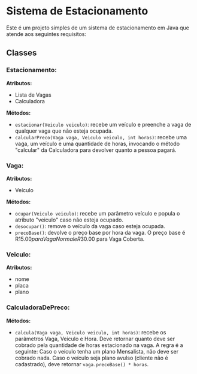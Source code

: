 # Sistema de Estacionamento

Este é um projeto simples de um sistema de estacionamento em Java que atende aos seguintes requisitos:

## Classes

### Estacionamento:

**Atributos:**
- Lista de Vagas
- Calculadora

**Métodos:**
- `estacionar(Veiculo veiculo)`: recebe um veículo e preenche a vaga de qualquer vaga que não esteja ocupada.
- `calcularPreco(Vaga vaga, Veiculo veiculo, int horas)`: recebe uma vaga, um veículo e uma quantidade de horas, invocando o método "calcular" da Calculadora para devolver quanto a pessoa pagará.

### Vaga:

**Atributos:**
- Veículo

**Métodos:**
- `ocupar(Veiculo veiculo)`: recebe um parâmetro veículo e popula o atributo "veiculo" caso não esteja ocupado.
- `desocupar()`: remove o veículo da vaga caso esteja ocupada.
- `precoBase()`: devolve o preço base por hora da vaga. O preço base é R$15.00 para Vaga Normal e R$30.00 para Vaga Coberta.

### Veiculo:

**Atributos:**
- nome
- placa
- plano

### CalculadoraDePreco:

**Métodos:**
- `calcula(Vaga vaga, Veiculo veiculo, int horas)`: recebe os parâmetros Vaga, Veiculo e Hora. Deve retornar quanto deve ser cobrado pela quantidade de horas estacionado na vaga. A regra é a seguinte: Caso o veículo tenha um plano Mensalista, não deve ser cobrado nada. Caso o veículo seja plano avulso (cliente não é cadastrado), deve retornar `vaga.precoBase() * horas`.
